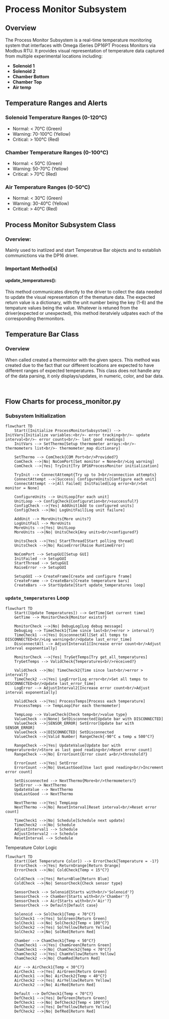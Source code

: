 # Process Monitor Subsystem

## Overview

The Process Monitor Subsystem is a real-time temperature monitoring system that interfaces with Omega iSeries DP16PT Process Monitors via Modbus RTU. It provides visual representation of temperature data captured from multiple experimental locations including:
- **Solenoid 1**
- **Solenoid 2**
- **Chamber Bottom**
- **Chamber Top**
- **Air temp** 

## Temperature Ranges and Alerts
### Solenoid Temperature Ranges (0-120°C)
- Normal: < 70°C (Green)
- Warning: 70-100°C (Yellow)
- Critical: > 100°C (Red)

### Chamber Temperature Ranges (0-100°C)
- Normal: < 50°C (Green)
- Warning: 50-70°C (Yellow)
- Critical: > 70°C (Red)

### Air Temperature Ranges (0-50°C)
- Normal: < 30°C (Green)
- Warning: 30-40°C (Yellow)
- Critical: > 40°C (Red)

## Process Monitor Subsystem Class
### Overview:
Mainly used to inatlized and start Temperatrue Bar objects and to establish communictions via the DP16 driver.
### Important Method(s)
#### update_temperatures():
This method communicates directly to the driver to collect the data needed to update the visual representation of the themature data.
The expected return value is a dictionary, with the unit number being the key (1-6) and the tempature values being the value. Whatever is retuned from the driver(expected or unexpected), this method iteratviely udpates each of the corresponding thermonitors.

## Temperature Bar Class
### Overview
When called created a thermointor with the given specs. This method was created due to the fact that our different locations are expected to have different ranges of expected temperatures. This class does not handle any of the data parsing, it only displays/updates, in numeric, color, and bar data.


&nbsp;



## Flow Charts for process_monitor.py

### Subsystem Initialization
```mermaid
flowchart TD
    Start([Initialize ProcessMonitorSubsystem]) --> InitVars[Initialize variables:<br/>- error tracking<br/>- update interval<br/>- error counts<br/>- last good readings]
    InitVars --> SetThermo[Setup thermometer arrays:<br/>- thermometers list<br/>- thermometer_map dictionary]
    
    SetThermo --> ComCheck{COM Port<br/>Provided?}
    ComCheck -->|No| NoComPort[Set monitor = None<br/>Log warning]
    ComCheck -->|Yes| TryInit[Try DP16ProcessMonitor initialization]
    
    TryInit --> ConnectAttempt{Try up to 3<br/>connection attempts}
    ConnectAttempt -->|Success| ConfigureUnits[Configure each unit]
    ConnectAttempt -->|All Failed| InitFailed[Log error<br/>Set monitor = None]
    
    ConfigureUnits --> UnitLoop[For each unit]
    UnitLoop --> ConfigCheck{Configuration<br/>successful?}
    ConfigCheck -->|Yes| AddUnit[Add to configured units]
    ConfigCheck -->|No| LogUnitFail[Log unit failure]
    
    AddUnit --> MoreUnits{More units?}
    LogUnitFail --> MoreUnits
    MoreUnits -->|Yes| UnitLoop
    MoreUnits -->|No| UnitsCheck{Any units<br/>configured?}
    
    UnitsCheck -->|Yes| StartThread[Start polling thread]
    UnitsCheck -->|No| RaiseError[Raise RuntimeError]
    
    NoComPort --> SetupGUI[Setup GUI]
    InitFailed --> SetupGUI
    StartThread --> SetupGUI
    RaiseError --> SetupGUI
    
    SetupGUI --> CreateFrame[Create and configure frame]
    CreateFrame --> CreateBars[Create temperature bars]
    CreateBars --> StartUpdate[Start update_temperatures loop]
```

### `update_temperatures` Loop
```mermaid
flowchart TD
    Start([Update Temperatures]) --> GetTime[Get current time]
    GetTime --> MonitorCheck{Monitor exists?}
    
    MonitorCheck -->|No| DebugLog[Log debug message]
    DebugLog --> TimeCheck1{Time since last<br/>error > interval?}
    TimeCheck1 -->|Yes| DisconnectAll[Set all temps to DISCONNECTED<br/>Log warning<br/>Update last_error_time]
    DisconnectAll --> AdjustInterval1[Increase error count<br/>Adjust interval exponentially]
    
    MonitorCheck -->|Yes| TryGetTemps[Try get_all_temperatures]
    TryGetTemps --> ValidCheck{Temperatures<br/>received?}
    
    ValidCheck -->|No| TimeCheck2{Time since last<br/>error > interval?}
    TimeCheck2 -->|Yes| LogError[Log error<br/>Set all temps to DISCONNECTED<br/>Update last_error_time]
    LogError --> AdjustInterval2[Increase error count<br/>Adjust interval exponentially]
    
    ValidCheck -->|Yes| ProcessTemps[Process each temperature]
    ProcessTemps --> TempLoop[For each thermometer]
    
    TempLoop --> ValueCheck{Check temp<br/>value type}
    ValueCheck -->|None| SetDisconnected[Update bar with DISCONNECTED]
    ValueCheck -->|SENSOR_ERROR| SetError[Update bar with SENSOR_ERROR]
    ValueCheck -->|DISCONNECTED| SetDisconnected
    ValueCheck -->|Valid Number| RangeCheck{-90°C ≤ temp ≤ 500°C?}
    
    RangeCheck -->|Yes| UpdateValue[Update bar with temperature<br/>Store as last good reading<br/>Reset error count]
    RangeCheck -->|No| ErrorCount{Error count ≥<br/>threshold?}
    
    ErrorCount -->|Yes| SetError
    ErrorCount -->|No| UseLastGood[Use last good reading<br/>Increment error count]
    
    SetDisconnected --> NextThermo{More<br/>thermometers?}
    SetError --> NextThermo
    UpdateValue --> NextThermo
    UseLastGood --> NextThermo
    
    NextThermo -->|Yes| TempLoop
    NextThermo -->|No| ResetInterval[Reset interval<br/>Reset error count]
    
    TimeCheck1 -->|No| Schedule[Schedule next update]
    TimeCheck2 -->|No| Schedule
    AdjustInterval1 --> Schedule
    AdjustInterval2 --> Schedule
    ResetInterval --> Schedule
```

Temperature Color Logic
```mermaid
flowchart TD
    Start([Get Temperature Color]) --> ErrorCheck{Temperature = -1?}
    ErrorCheck -->|Yes| ReturnOrange[Return Orange]
    ErrorCheck -->|No| ColdCheck{Temp < 15°C?}
    
    ColdCheck -->|Yes| ReturnBlue[Return Blue]
    ColdCheck -->|No| SensorCheck{Check sensor type}
    
    SensorCheck --> Solenoid{Starts with<br/>'Solenoid'?}
    SensorCheck --> Chamber{Starts with<br/>'Chamber'?}
    SensorCheck --> Air{Starts with<br/>'Air'?}
    SensorCheck --> Default{Default case}
    
    Solenoid --> SolCheck1{Temp < 70°C?}
    SolCheck1 -->|Yes| SolGreen[Return Green]
    SolCheck1 -->|No| SolCheck2{Temp < 100°C?}
    SolCheck2 -->|Yes| SolYellow[Return Yellow]
    SolCheck2 -->|No| SolRed[Return Red]
    
    Chamber --> ChamCheck1{Temp < 50°C?}
    ChamCheck1 -->|Yes| ChamGreen[Return Green]
    ChamCheck1 -->|No| ChamCheck2{Temp < 70°C?}
    ChamCheck2 -->|Yes| ChamYellow[Return Yellow]
    ChamCheck2 -->|No| ChamRed[Return Red]
    
    Air --> AirCheck1{Temp < 30°C?}
    AirCheck1 -->|Yes| AirGreen[Return Green]
    AirCheck1 -->|No| AirCheck2{Temp < 40°C?}
    AirCheck2 -->|Yes| AirYellow[Return Yellow]
    AirCheck2 -->|No| AirRed[Return Red]
    
    Default --> DefCheck1{Temp < 70°C?}
    DefCheck1 -->|Yes| DefGreen[Return Green]
    DefCheck1 -->|No| DefCheck2{Temp < 100°C?}
    DefCheck2 -->|Yes| DefYellow[Return Yellow]
    DefCheck2 -->|No| DefRed[Return Red]
```
